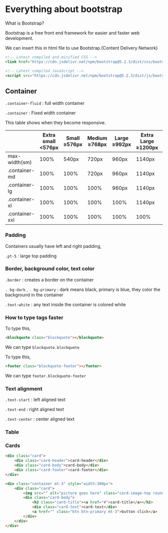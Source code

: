 # Everything about bootstrap

What is Bootstrap?

Bootstrap is a free front end framework for easier and faster web development.

We can insert this in html file to use Bootstrap.(Content Delivery Network)

```html
<!-- Latest compiled and minified CSS -->
<link href="https://cdn.jsdelivr.net/npm/bootstrap@5.2.3/dist/css/bootstrap.min.css" rel="stylesheet">

<!-- Latest compiled JavaScript -->
<script src="https://cdn.jsdelivr.net/npm/bootstrap@5.2.3/dist/js/bootstrap.bundle.min.js"></script>
```

## Container

`.container-fluid` : full width container

`.container` : Fixed width container

This table shows when they become responsive.

|                |Extra small <576px|Small ≥576px|Medium ≥768px|Large ≥992px|Extra Large ≥1200px|XXL ≥1400px|
| -------------- | ---------------- | -----------| ------------| -----------| ------------------| ----------|
| max-width(sm)  |        100%      |    540px   |    720px    |    960px   |        1140px     |    1320px |
| .container-md  |        100%      |    100%    |    720px    |    960px   |        1140px     |    1320px |
| .container-lg  |        100%      |    100%    |     100%    |    960px   |        1140px     |    1320px |
| .container-xl  |        100%      |    100%    |     100%    |    100%    |        1140px     |    1320px |
| .container-xxl |        100%      |    100%    |     100%    |    100%    |        100%       |    1320px |

### Padding

Containers usually have left and right padding,

`.pt-5` : large top padding

### Border, background color, text color

`.border` : creates a border on the container

`. bg-dark` , `. bg-primary` : dark means black, primary is blue, they color the background in the container

`.text-white` : any text inside the container is colored white

### How to type tags faster

To type this, 

```html
<blockquote class="blockquote"></blockquote>
```

We can type `blockquote.blockquote`

To type this,

```html
<footer class="blockquote-footer"></footer>
```

We can type `footer.blockquote-footer`

### Text alignment

`.text-start` : left aligned text

`.text-end` : right aligned text

`.text-center` : center aligned text

### Table

### Cards

```html
<div class="card">
    <div class="card-header">card-header</div>
    <div class="card-body">card-body</div>
    <div class="card-footer">card-footer</div>
</div>
```

```html
<div class="container mt-3" style="width:300px">
    <div class="card">
        <img src="" alt="picture goes here" class="card-image-top rounded-top">
        <div class="card-body">
            <h2 class="card-title"><a href="#">card-title</a></h2>
            <div class="card-text">card-text</div>
            <a href="" class="btn btn-primary mt-3">button click</a>
        </div>
    </div>
</div>
```